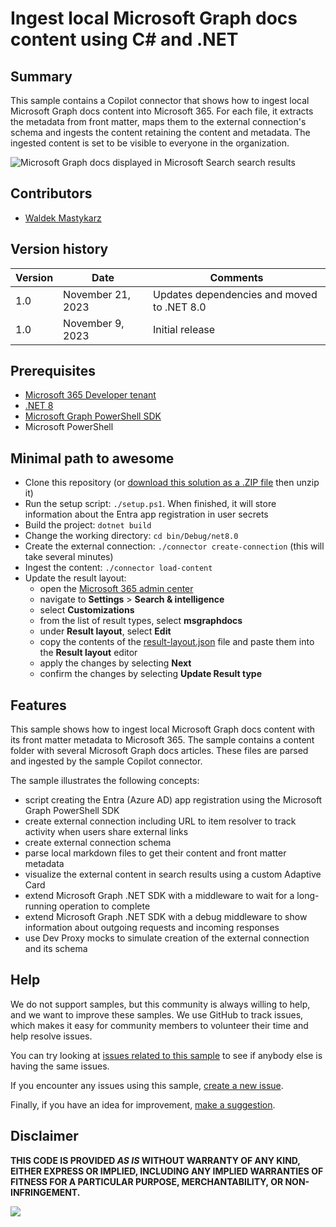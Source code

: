 # Ingest local Microsoft Graph docs content using C# and .NET

## Summary

This sample contains a Copilot connector that shows how to ingest local Microsoft Graph docs content into Microsoft 365. For each file, it extracts the metadata from front matter, maps them to the external connection's schema and ingests the content retaining the content and metadata. The ingested content is set to be visible to everyone in the organization.

![Microsoft Graph docs displayed in Microsoft Search search results](assets/screenshot.png)

## Contributors

- [Waldek Mastykarz](https://github.com/waldekmastykarz)

## Version history

Version|Date|Comments
-------|----|--------
1.0|November 21, 2023|Updates dependencies and moved to .NET 8.0
1.0|November 9, 2023|Initial release

## Prerequisites

- [Microsoft 365 Developer tenant](https://developer.microsoft.com/microsoft-365/dev-program)
- [.NET 8](https://dotnet.microsoft.com/download/dotnet/8.0)
- [Microsoft Graph PowerShell SDK](https://learn.microsoft.com/powershell/microsoftgraph/installation?view=graph-powershell-1.0)
- Microsoft PowerShell

## Minimal path to awesome

- Clone this repository (or [download this solution as a .ZIP file](https://pnp.github.io/download-partial/?url=https://github.com/pnp/copilot-connectors-samples/tree/main/samples/dotnet-csharp-graphdocs) then unzip it)
- Run the setup script: `./setup.ps1`. When finished, it will store information about the Entra app registration in user secrets
- Build the project: `dotnet build`
- Change the working directory: `cd bin/Debug/net8.0`
- Create the external connection: `./connector create-connection` (this will take several minutes)
- Ingest the content: `./connector load-content`
- Update the result layout:
  - open the [Microsoft 365 admin center](https://admin.microsoft.com)
  - navigate to **Settings** > **Search & intelligence**
  - select **Customizations**
  - from the list of result types, select **msgraphdocs**
  - under **Result layout**, select **Edit**
  - copy the contents of the [result-layout.json](result-layout.json) file and paste them into the **Result layout** editor
  - apply the changes by selecting **Next**
  - confirm the changes by selecting **Update Result type**

## Features

This sample shows how to ingest local Microsoft Graph docs content with its front matter metadata to Microsoft 365. The sample contains a content folder with several Microsoft Graph docs articles. These files are parsed and ingested by the sample Copilot connector.

The sample illustrates the following concepts:

- script creating the Entra (Azure AD) app registration using the Microsoft Graph PowerShell SDK
- create external connection including URL to item resolver to track activity when users share external links
- create external connection schema
- parse local markdown files to get their content and front matter metadata
- visualize the external content in search results using a custom Adaptive Card
- extend Microsoft Graph .NET SDK with a middleware to wait for a long-running operation to complete
- extend Microsoft Graph .NET SDK with a debug middleware to show information about outgoing requests and incoming responses
- use Dev Proxy mocks to simulate creation of the external connection and its schema

## Help

We do not support samples, but this community is always willing to help, and we want to improve these samples. We use GitHub to track issues, which makes it easy for  community members to volunteer their time and help resolve issues.

You can try looking at [issues related to this sample](https://github.com/pnp/copilot-connectors-samples/issues?q=label%3A%22sample%3A%dotnet-csharp-graphdocs%22) to see if anybody else is having the same issues.

If you encounter any issues using this sample, [create a new issue](https://github.com/pnp/copilot-connectors-samples/issues/new).

Finally, if you have an idea for improvement, [make a suggestion](https://github.com/pnp/copilot-connectors-samples/issues/new).

## Disclaimer

**THIS CODE IS PROVIDED *AS IS* WITHOUT WARRANTY OF ANY KIND, EITHER EXPRESS OR IMPLIED, INCLUDING ANY IMPLIED WARRANTIES OF FITNESS FOR A PARTICULAR PURPOSE, MERCHANTABILITY, OR NON-INFRINGEMENT.**

![](https://m365-visitor-stats.azurewebsites.net/SamplesGallery/pnp-graph-connector-dotnet-csharp-graphdocs)
